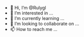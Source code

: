 - 👋 Hi, I’m @Rulygl
- 👀 I’m interested in ...
- 🌱 I’m currently learning ...
- 💞️ I’m looking to collaborate on ...
- 📫 How to reach me ...

<!---
Rulygl/Rulygl is a ✨ special ✨ repository because its `README.md` (this file) appears on your GitHub profile.
You can click the Preview link to take a look at your changes.
--->
